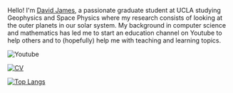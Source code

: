 Hello! I'm [David James](https://da-james.github.io/), a passionate graduate student at UCLA studying Geophysics and Space Physics where my research consists of looking at the outer planets in our solar system. My background in computer science and mathematics has led me to start an education channel on Youtube to help others and to (hopefully) help me with teaching and learning topics.

<img alt="Youtube" src="https://img.shields.io/badge/DJ'sOfficeHours%20-%23FF0000.svg?&style=for-the-badge&logo=YouTube&logoColor=white"/>

<!--
Here are some ideas to get you started:

- 🔭 I’m currently working on ...
- 🌱 I’m currently learning ...
- 👯 I’m looking to collaborate on ...
- 🤔 I’m looking for help with ...
- 💬 Ask me about ...
- 📫 How to reach me: ...
- 😄 Pronouns: ...
- ⚡ Fun fact: ...
-->

[![CV](https://github-readme-stats-six-iota.vercel.app/api/pin/?username=da-james&repo=James_David_CV&theme=gotham)](https://github.com/da-james/James_David_CV/blob/master/James_David_CV.pdf)

[![Top Langs](https://github-readme-stats-six-iota.vercel.app/api/top-langs/?username=da-james&layout=compact&theme=gotham&exclude_repo=github-readme-stats,da-james.github.io,stay-active-la,gisworkshop,temperature-recorder,datafest2018,dataFest2019,muscleBot,approxamania,Emacs-init.el,James_David_CV)]()
